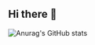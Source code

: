 ## Hi there 👋
![Anurag's GitHub stats](https://github-readme-stats.vercel.app/api?username=anuraghazra&theme=dark&show_icons=true)
